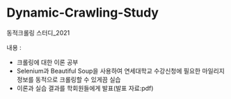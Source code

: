 # Dynamic-Crawling-Study
동적크롤링 스터디_2021 

내용 : 
- 크롤링에 대한 이론 공부
- Selenium과 Beautiful Soup을 사용하여 연세대학교 수강신청에 필요한 마일리지 정보를 동적으로 크롤링할 수 있게끔 실습
- 이론과 실습 결과를 학회원들에게 발표(발표 자료:pdf)
